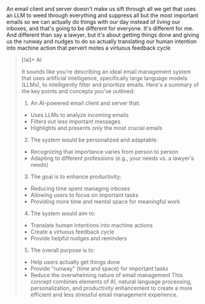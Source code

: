 An email client and server doesn't make us sift through all we get that uses an LLM to weed through everything and suppress all but the most important emails so we can actually do things with our day instead of living our inboxes, and that's going to be different for everyone. It's different for me. And different than say a lawyer, but it's about getting things done and giving us the runway and nudges to do so actually translating our human intention into machine action that pervert motes a virtuous feedback cycle


> [!ai]+ AI
>
> It sounds like you're describing an ideal email management system that uses artificial intelligence, specifically large language models (LLMs), to intelligently filter and prioritize emails. Here's a summary of the key points and concepts you've outlined:
> 1. An AI-powered email client and server that:
> - Uses LLMs to analyze incoming emails
> - Filters out less important messages
> - Highlights and presents only the most crucial emails
> 2. The system would be personalized and adaptable:
> - Recognizing that importance varies from person to person
> - Adapting to different professions (e.g., your needs vs. a lawyer's needs)
> 3. The goal is to enhance productivity:
> - Reducing time spent managing inboxes
> - Allowing users to focus on important tasks
> - Providing more time and mental space for meaningful work
> 4. The system would aim to:
> - Translate human intentions into machine actions
> - Create a virtuous feedback cycle
> - Provide helpful nudges and reminders
> 5. The overall purpose is to:
> - Help users actually get things done
> - Provide "runway" (time and space) for important tasks
> - Reduce the overwhelming nature of email management
> This concept combines elements of AI, natural language processing, personalization, and productivity enhancement to create a more efficient and less stressful email management experience.
